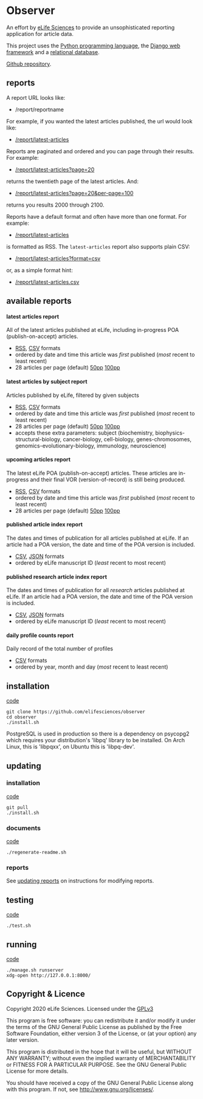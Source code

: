 # Observer

An effort by [eLife Sciences](http://elifesciences.org) to provide an 
unsophisticated reporting application for article data.

This project uses the [Python programming language](https://www.python.org/),
the [Django web framework](https://www.djangoproject.com/) and a
[relational database](https://en.wikipedia.org/wiki/Relational_database_management_system).

[Github repository](https://github.com/elifesciences/observer/).

## reports

A report URL looks like:

* /report/reportname

For example, if you wanted the latest articles published, the url would look like:

* [/report/latest-articles](/report/latest-articles)

Reports are paginated and ordered and you can page through their results. For example:

* [/report/latest-articles?page=20](/report/latest-articles?page=20)

returns the twentieth page of the latest articles. And:

* [/report/latest-articles?page=20&per-page=100](/report/latest-articles?page=20&per-page=100)

returns you results 2000 through 2100.

Reports have a default format and often have more than one format. For example:

* [/report/latest-articles](/report/latest-articles)

is formatted as RSS. The `latest-articles` report also supports plain CSV:

* [/report/latest-articles?format=csv](/report/latest-articles?format=csv)

or, as a simple format hint:

* [/report/latest-articles.csv](/report/latest-articles.csv)

## available reports

#### latest articles report

All of the latest articles published at eLife, including in-progress POA (publish-on-accept) articles.

* [RSS](/report/latest-articles.rss), [CSV](/report/latest-articles.csv)  formats
* ordered by date and time this article was _first_ published (_most_ recent to least recent)
* 28 articles per page (default) [50pp](/report/latest-articles?per-page=50) [100pp](/report/latest-articles?per-page=100)

#### latest articles by subject report

Articles published by eLife, filtered by given subjects

* [RSS](/report/latest-articles-by-subject.rss), [CSV](/report/latest-articles-by-subject.csv)  formats
* ordered by date and time this article was _first_ published (_most_ recent to least recent)
* 28 articles per page (default) [50pp](/report/latest-articles-by-subject?per-page=50) [100pp](/report/latest-articles-by-subject?per-page=100)
* accepts these extra parameters: subject (biochemistry, biophysics-structural-biology, cancer-biology, cell-biology, genes-chromosomes, genomics-evolutionary-biology, immunology, neuroscience) 

#### upcoming articles report

The latest eLife POA (publish-on-accept) articles. These articles are in-progress and their final VOR (version-of-record) is still being produced.

* [RSS](/report/upcoming-articles.rss), [CSV](/report/upcoming-articles.csv)  formats
* ordered by date and time this article was _first_ published (_most_ recent to least recent)
* 28 articles per page (default) [50pp](/report/upcoming-articles?per-page=50) [100pp](/report/upcoming-articles?per-page=100)

#### published article index report

The dates and times of publication for all articles published at eLife. If an article had a POA version, the date and time of the POA version is included.

* [CSV](/report/published-article-index.csv), [JSON](/report/published-article-index.json)  formats
* ordered by eLife manuscript ID (_least_ recent to most recent)

#### published research article index report

The dates and times of publication for all _research_ articles published at eLife. If an article had a POA version, the date and time of the POA version is included.

* [CSV](/report/published-research-article-index.csv), [JSON](/report/published-research-article-index.json)  formats
* ordered by eLife manuscript ID (_least_ recent to most recent)

#### daily profile counts report

Daily record of the total number of profiles

* [CSV](/report/profile-count.csv)  formats
* ordered by year, month and day (_most_ recent to least recent)

## installation

[code](https://github.com/elifesciences/observer/blob/master/install.sh)

    git clone https://github.com/elifesciences/observer
    cd observer
    ./install.sh

PostgreSQL is used in production so there is a dependency on psycopg2 which 
requires your distribution's 'libpq' library to be installed. On Arch Linux, 
this is 'libpqxx', on Ubuntu this is 'libpq-dev'.

## updating

### installation

[code](https://github.com/elifesciences/observer/blob/master/install.sh)

    git pull
    ./install.sh

### documents

[code](https://github.com/elifesciences/observer/blob/master/regenerate-readme.sh)

    ./regenerate-readme.sh

### reports

See [updating reports](./updating-reports.md) on instructions for 
modifying reports.

## testing 

[code](https://github.com/elifesciences/observer/blob/master/src/observer/tests/)

    ./test.sh

## running

[code](https://github.com/elifesciences/observer/blob/master/manage.sh)

    ./manage.sh runserver
    xdg-open http://127.0.0.1:8000/

## Copyright & Licence

Copyright 2020 eLife Sciences. Licensed under the [GPLv3](LICENCE.txt)

This program is free software: you can redistribute it and/or modify
it under the terms of the GNU General Public License as published by
the Free Software Foundation, either version 3 of the License, or
(at your option) any later version.

This program is distributed in the hope that it will be useful,
but WITHOUT ANY WARRANTY; without even the implied warranty of
MERCHANTABILITY or FITNESS FOR A PARTICULAR PURPOSE.  See the
GNU General Public License for more details.

You should have received a copy of the GNU General Public License
along with this program.  If not, see <http://www.gnu.org/licenses/>.

